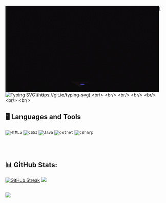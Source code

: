 <img alt="Hi, I'm Emyle. Dev Front-end."  align='left' src='./assets/giphy.gif'>[![Typing SVG](https://readme-typing-svg.herokuapp.com?font=ununtu&lines=Hi%2C+I'm+Emyle.+Dev+Front-end.)](https://git.io/typing-svg)
<br/> 
<br/>
<br/>
<br/>
<br/>
<br/>
<br/>





## 🖥️ Languages and Tools

<code><img width="40px" src="https://cdn.jsdelivr.net/gh/devicons/devicon/icons/html5/html5-original-wordmark.svg" title = "HTML5"/></code>
<code><img width="40px" src="https://cdn.jsdelivr.net/gh/devicons/devicon/icons/css3/css3-original-wordmark.svg" title = "CSS3"/></code>
<code><img width="40px" src="https://cdn.jsdelivr.net/gh/devicons/devicon/icons/java/java-original-wordmark.svg" title = "Java"/></code>
<code><img width="40px" src="https://cdn.jsdelivr.net/gh/devicons/devicon/icons/dot-net/dot-net-original-wordmark.svg" title = "dotnet"/></code>
<code><img width="40px" src="https://cdn.jsdelivr.net/gh/devicons/devicon/icons/csharp/csharp-original.svg" title = "csharp"/></code>

<br/>
<br/>

## 📊 GitHub Stats:
[![GitHub Streak](https://streak-stats.demolab.com?user=devemyle&theme=transparent&hide_border=true&hide_longest_streak=false)](https://git.io/streak-stats)
![](https://github-readme-stats.vercel.app/api/top-langs/?username=devemyle&theme=transparent&hide_border=true&include_all_commits=false&count_private=false&layout=compact)

##
![](https://komarev.com/ghpvc/?username=devemyle&style=flat-square)

